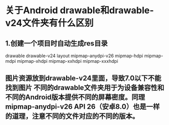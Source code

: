 # 关于Android drawable和drawable-v24文件夹有什么区别

## 1.创建一个项目时自动生成res目录

drawable
drawable-v24
layout
mipmap-anydpi-v26
mipmap-hdpi
mipmap-mdpi
mipmap-xhdpi
mipmap-xxhdpi
mipmap-xxxhdpi

## 图片资源放到drawable-v24里面，导致7.0以下不能找到图片 不同的drawable文件夹用于为设备兼容性和不同的Android版本提供不同的屏幕密度。同理mipmap-anydpi-v26  API 26（安卓8.0）也是一样的道理，注意不同的文件对应的不同的版本。